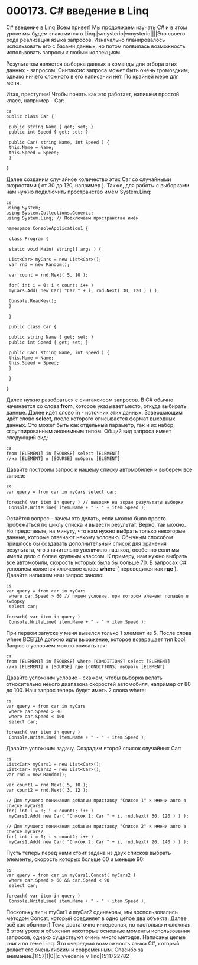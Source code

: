 # 000173. C# введение в Linq

C# введение в Linq|Всем привет! Мы продолжаем изучать C# и в этом уроке мы будем знакомится в Linq.|wmysterio|wmysterio||||Это своего рода реализация языка запросов. Изначально планировалось использовать его с базами данных, но потом появилась возможность использовать запросы к любым коллекциям.

Результатом является выборка данных а команды для отбора этих данных - запросом. Синтаксис запроса может быть очень громоздким, однако ничего сложного в его написании нет. По крайней мере для меня.

Итак, преступим! Чтобы понять как это работает, напишем простой класс, например - Car:

```
cs
public class Car {

 public string Name { get; set; }
 public int Speed { get; set; }

 public Car( string Name, int Speed ) {
 this.Name = Name;
 this.Speed = Speed;
 }

}
```

Далее созданим случайное количество этих Car со случайными скоростями ( от 30 до 120, например ). Также, для работы с выборками нам нужно подключить пространство имём System.Linq:

```
cs
using System;
using System.Collections.Generic;
using System.Linq; // Подключаем пространство имён

namespace ConsoleApplication1 {

 class Program {

 static void Main( string[] args ) {

 List<Car> myCars = new List<Car>();
 var rnd = new Random();

 var count = rnd.Next( 5, 10 );

 for( int i = 0; i < count; i++ ) 
 myCars.Add( new Car( "Car " + i, rnd.Next( 30, 120 ) ) );
 
 Console.ReadKey();
 }

 }

 public class Car {

 public string Name { get; set; }
 public int Speed { get; set; }

 public Car( string Name, int Speed ) {
 this.Name = Name;
 this.Speed = Speed;
 }
 
 }

}
```

Далее нужно разобраться с синтаксисом запросов. В C# обычно начинается со слова **from**, которое указывает место, откуда выбирать данные. Далее идёт слово **in** - источник этих данных. Завершающим идёт слово **select**, после которого описывается формат выходных данных. Это может быть как отдельный параметр, так и их набор, сгруппированным анонимным типом. Общий вид запроса имеет следующий вид:

```
cs
from [ELEMENT] in [SOURSE] select [ELEMENT]
//из [ELEMENT] в [SOURSE] выбрать [ELEMENT]
```

Давайте построим запрос к нашему списку автомобилей и выберем все записи:

```
cs
var query = from car in myCars select car;

foreach( var item in query ) // выводим на экран результаты выборки
 Console.WriteLine( item.Name + " - " + item.Speed );
```

Остаётся вопрос - зачем это делать, если можно было просто пробежаться по циклу списка и вывести результат. Верно, так можно. Но представьте, на минуту, что нам нужно выбрать только некоторые данные, которые отвечают некому условию. Обычным способом пришлось бы создавать дополнительный список для хранения результата, что значительно увеличило наш код, особенно если мы имели дело с более крупным классом. К примеру, нам нужно выбрать все автомобили, скорость которых была бы больше 70. В запросах C# условием является ключевое слово **where** ( переводится как **где** ). Давайте напишем наш запрос заново:

```
cs
var query = from car in myCars 
 where car.Speed > 60 // пишем условие, при котором элемент попадёт в выборку
 select car;

foreach( var item in query )
 Console.WriteLine( item.Name + " - " + item.Speed );
```

При первом запуске у меня вывелся только 1 элемент из 5. После слова where ВСЕГДА должно идти выражение, которое возвращает тип bool. Запрос с условием можно описать так:

```
cs
from [ELEMENT] in [SOURSE] where [CONDITIONS] select [ELEMENT]
//из [ELEMENT] в [SOURSE] где [CONDITIONS] выбрать [ELEMENT]
```

Давайте усложним условие - скажем, чтобы выборка велать относительно некого диапазона скоростей автомобиля, например от 80 до 100. Наш запрос теперь будет иметь 2 слова where:

```
cs
var query = from car in myCars
 where car.Speed > 80
 where car.Speed < 100
 select car;

foreach( var item in query )
 Console.WriteLine( item.Name + " - " + item.Speed );
```

Давайте усложним задачу. Создадим второй список случайных Car:

```
cs
List<Car> myCars1 = new List<Car>();
List<Car> myCars2 = new List<Car>();
var rnd = new Random();

var count1 = rnd.Next( 5, 10 );
var count2 = rnd.Next( 3, 12 );

// Для лучшего понимания добавим приставку "Список 1" к имени авто в списке myCars1
for( int i = 0; i < count1; i++ ) 
 myCars1.Add( new Car( "Список 1: Car " + i, rnd.Next( 30, 120 ) ) );

// Для лучшего понимания добавим приставку "Список 2" к имени авто в списке myCars2
for( int i = 0; i < count2; i++ )
 myCars1.Add( new Car( "Список 2: Car " + i, rnd.Next( 20, 140 ) ) );
```

Пусть теперь перед нами стоит задача из двух списков выбрать элементы, скорость которых больше 60 и меньше 90:

```
cs
var query = from car in myCars1.Concat( myCars2 ) 
 where car.Speed > 60 && car.Speed < 90
 select car;

foreach( var item in query )
 Console.WriteLine( item.Name + " - " + item.Speed );
```

Поскольку типы myCar1 и myCar2 одинаковы, мы воспользовались методом Concat, который соединяет в одно целое два объекта. Далее всё как обычно :) Тема достаточно интересная, но настолько и сложная. В этом уроке я объяснил некоторые основные моменты использования запросов, однако существуют очень много методов. Написаны целые книги по теме Linq. Это очередная возможность языка C#, который делает его очень гибким и современным. Спасибо за внимание.|1157|1|0||c\_vvedenie\_v\_linq|1511722782
